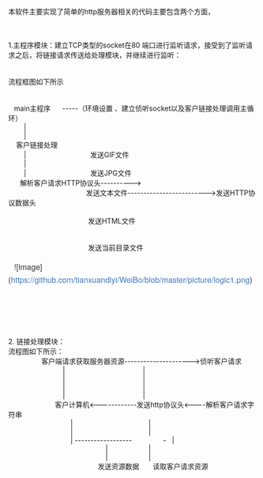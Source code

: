 <p>
	本软件主要实现了简单的http服务器相关的代码主要包含两个方面，
</p>
<p>
	<br />
	<br />
	1.主程序模块：建立TCP类型的socket在80 端口进行监听请求，接受到了监听请求之后，将链接请求传送给处理模块，并继续进行监听：<br />
	<br />
	<br />
	流程框图如下所示<br />
	&nbsp; &nbsp;<br />
	&nbsp; &nbsp;<br />
	&nbsp; &nbsp;main主程序 &nbsp; &nbsp; &nbsp;-----（环境设置 、建立侦听socket以及客户链接处理调用主循环）<br />
	&nbsp; &nbsp; &nbsp; &nbsp; |<br />
	&nbsp; &nbsp; &nbsp; &nbsp; |<br />
	&nbsp; &nbsp; 客户链接处理<br />
	&nbsp; &nbsp; &nbsp; &nbsp; | &nbsp; &nbsp; &nbsp; &nbsp; &nbsp; &nbsp; &nbsp; &nbsp; &nbsp; &nbsp; &nbsp; &nbsp; &nbsp; &nbsp; &nbsp; &nbsp; 发送GIF文件<br />
	&nbsp; &nbsp; &nbsp; &nbsp; | &nbsp; &nbsp; &nbsp; &nbsp; &nbsp; &nbsp; &nbsp; &nbsp; &nbsp; &nbsp; &nbsp; &nbsp; &nbsp; &nbsp; &nbsp;&nbsp;<br />
	&nbsp; &nbsp; &nbsp; &nbsp; | &nbsp; &nbsp; &nbsp; &nbsp; &nbsp; &nbsp; &nbsp; &nbsp; &nbsp; &nbsp; &nbsp; &nbsp; &nbsp; &nbsp; &nbsp; &nbsp; 发送JPG文件<br />
	&nbsp; &nbsp; &nbsp; 解析客户请求HTTP协议头----------&gt;<br />
	&nbsp; &nbsp; &nbsp; &nbsp; &nbsp; &nbsp; &nbsp; &nbsp; &nbsp; &nbsp; &nbsp; &nbsp; &nbsp; &nbsp; &nbsp; &nbsp; &nbsp; &nbsp; &nbsp; &nbsp; 发送文本文件-------------------------&gt;发送HTTP协议数据头<br />
	&nbsp; &nbsp; &nbsp; &nbsp; &nbsp; &nbsp; &nbsp; &nbsp; &nbsp; &nbsp; &nbsp; &nbsp; &nbsp; &nbsp; &nbsp; &nbsp; &nbsp; &nbsp; &nbsp; &nbsp; &nbsp;&nbsp;<br />
	&nbsp; &nbsp; &nbsp; &nbsp; &nbsp; &nbsp; &nbsp; &nbsp; &nbsp; &nbsp; &nbsp; &nbsp; &nbsp; &nbsp; &nbsp; &nbsp; &nbsp; &nbsp; &nbsp; &nbsp; &nbsp;发送HTML文件<br />
	&nbsp; &nbsp; &nbsp; &nbsp; &nbsp; &nbsp; &nbsp; &nbsp; &nbsp; &nbsp; &nbsp; &nbsp; &nbsp; &nbsp; &nbsp; &nbsp; &nbsp; &nbsp; &nbsp; &nbsp; &nbsp;<br />
	&nbsp; &nbsp; &nbsp; &nbsp; &nbsp; &nbsp; &nbsp; &nbsp; &nbsp; &nbsp; &nbsp; &nbsp; &nbsp; &nbsp; &nbsp; &nbsp; &nbsp; &nbsp; &nbsp; &nbsp; &nbsp;<br />
	&nbsp; &nbsp; &nbsp; &nbsp; &nbsp; &nbsp; &nbsp; &nbsp; &nbsp; &nbsp; &nbsp; &nbsp; &nbsp; &nbsp; &nbsp; &nbsp; &nbsp; &nbsp; &nbsp; &nbsp; &nbsp;发送当前目录文件<br />
	&nbsp; &nbsp; &nbsp; &nbsp; &nbsp; &nbsp; &nbsp; &nbsp; &nbsp; &nbsp; &nbsp; &nbsp; &nbsp; &nbsp; &nbsp; &nbsp; &nbsp; &nbsp; &nbsp; &nbsp; &nbsp;&nbsp;<br />
	&nbsp; &nbsp;<span style="color: rgb(51, 51, 51); font-family: 'Helvetica Neue', Helvetica, 'Segoe UI', Arial, freesans, sans-serif; font-size: 16px; line-height: 25.6000003814697px;">![image](</span><a href="https://github.com/tianxuandiyi/WeiBo/blob/master/picture/logic1.png" style="box-sizing: border-box; color: rgb(64, 120, 192); text-decoration: none; font-family: 'Helvetica Neue', Helvetica, 'Segoe UI', Arial, freesans, sans-serif; font-size: 16px; line-height: 25.6000003814697px;">https://github.com/tianxuandiyi/WeiBo/blob/master/picture/logic1.png</a><span style="color: rgb(51, 51, 51); font-family: 'Helvetica Neue', Helvetica, 'Segoe UI', Arial, freesans, sans-serif; font-size: 16px; line-height: 25.6000003814697px;">)</span><br />
	&nbsp; &nbsp; &nbsp; &nbsp; &nbsp; &nbsp; &nbsp; &nbsp; &nbsp; &nbsp; &nbsp; &nbsp; &nbsp; &nbsp; &nbsp; &nbsp; &nbsp; &nbsp; &nbsp; &nbsp; &nbsp;&nbsp;<br />
	&nbsp; &nbsp; &nbsp; &nbsp; &nbsp; &nbsp; &nbsp; &nbsp; &nbsp; &nbsp; &nbsp; &nbsp; &nbsp; &nbsp; &nbsp; &nbsp; &nbsp; &nbsp; &nbsp; &nbsp; &nbsp;&nbsp;<br />
	&nbsp; &nbsp; &nbsp; &nbsp; &nbsp; &nbsp; &nbsp; &nbsp; &nbsp; &nbsp; &nbsp; &nbsp; &nbsp; &nbsp; &nbsp; &nbsp; &nbsp; &nbsp; &nbsp; &nbsp; &nbsp;&nbsp;<br />
	&nbsp; &nbsp; &nbsp; &nbsp; &nbsp; &nbsp; &nbsp; &nbsp; &nbsp; &nbsp; &nbsp; &nbsp; &nbsp; &nbsp; &nbsp; &nbsp; &nbsp; &nbsp; &nbsp; &nbsp; &nbsp;&nbsp;<br />
	<br />
	<br />
	2. 链接处理模块：<br />
	流程图如下所示：<br />
	&nbsp; &nbsp; &nbsp; &nbsp; &nbsp; &nbsp; &nbsp; &nbsp; &nbsp;客户端请求获取服务器资源---------------------&gt;侦听客户请求<br />
	&nbsp; &nbsp; &nbsp; &nbsp; &nbsp; &nbsp; &nbsp; &nbsp; &nbsp; &nbsp; &nbsp; &nbsp; &nbsp; &nbsp; | &nbsp; &nbsp; &nbsp; &nbsp; &nbsp; &nbsp; &nbsp; &nbsp; &nbsp; &nbsp; &nbsp; &nbsp; &nbsp; &nbsp; &nbsp; &nbsp; &nbsp; &nbsp; &nbsp; &nbsp;|<br />
	&nbsp; &nbsp; &nbsp; &nbsp; &nbsp; &nbsp; &nbsp; &nbsp; &nbsp; &nbsp; &nbsp; &nbsp; &nbsp; &nbsp; | &nbsp; &nbsp; &nbsp; &nbsp; &nbsp; &nbsp; &nbsp; &nbsp; &nbsp; &nbsp; &nbsp; &nbsp; &nbsp; &nbsp; &nbsp; &nbsp; &nbsp; &nbsp; &nbsp; &nbsp;|<br />
	&nbsp; &nbsp; &nbsp; &nbsp; &nbsp; &nbsp; &nbsp; &nbsp; &nbsp; &nbsp; &nbsp; &nbsp; &nbsp; &nbsp; | &nbsp; &nbsp; &nbsp; &nbsp; &nbsp; &nbsp; &nbsp; &nbsp; &nbsp; &nbsp; &nbsp; &nbsp; &nbsp; &nbsp; &nbsp; &nbsp; &nbsp; &nbsp; &nbsp; &nbsp;|<br />
	&nbsp; &nbsp; &nbsp; &nbsp; &nbsp; &nbsp; &nbsp; &nbsp; &nbsp; &nbsp; &nbsp; &nbsp; &nbsp; &nbsp; | &nbsp; &nbsp; &nbsp; &nbsp; &nbsp; &nbsp; &nbsp; &nbsp; &nbsp; &nbsp; &nbsp; &nbsp; &nbsp; &nbsp; &nbsp; &nbsp; &nbsp; &nbsp; &nbsp; &nbsp;|<br />
	&nbsp; &nbsp; &nbsp; &nbsp; &nbsp; &nbsp; &nbsp; &nbsp; &nbsp; &nbsp; &nbsp; &nbsp; 客户计算机&lt;------------发送http协议头&lt;----解析客户请求字符串<br />
	&nbsp; &nbsp; &nbsp; &nbsp; &nbsp; &nbsp; &nbsp; &nbsp; &nbsp; &nbsp; &nbsp; &nbsp; &nbsp; &nbsp; &nbsp; &nbsp; | &nbsp; &nbsp; &nbsp; &nbsp; &nbsp; &nbsp; &nbsp; &nbsp; &nbsp; &nbsp; &nbsp; &nbsp; &nbsp; &nbsp; &nbsp; &nbsp; &nbsp; &nbsp; &nbsp; |<br />
	&nbsp; &nbsp; &nbsp; &nbsp; &nbsp; &nbsp; &nbsp; &nbsp; &nbsp; &nbsp; &nbsp; &nbsp; &nbsp; &nbsp; &nbsp; &nbsp; | &nbsp; &nbsp; &nbsp; &nbsp; &nbsp; &nbsp; &nbsp; &nbsp; &nbsp; &nbsp; &nbsp; &nbsp; &nbsp; &nbsp; &nbsp; &nbsp; &nbsp; &nbsp; &nbsp; |<br />
	&nbsp; &nbsp; &nbsp; &nbsp; &nbsp; &nbsp; &nbsp; &nbsp; &nbsp; &nbsp; &nbsp; &nbsp; &nbsp; &nbsp; &nbsp; &nbsp; | ------------------ &nbsp; &nbsp; &nbsp; &nbsp; &nbsp; &nbsp; &nbsp; &nbsp;- &nbsp; | &nbsp;<br />
	&nbsp; &nbsp; &nbsp; &nbsp; &nbsp; &nbsp; &nbsp; &nbsp; &nbsp; &nbsp; &nbsp; &nbsp; &nbsp; &nbsp; &nbsp; &nbsp; &nbsp; &nbsp; &nbsp; &nbsp; &nbsp; &nbsp; &nbsp; &nbsp; &nbsp; | &nbsp; &nbsp; &nbsp; &nbsp; &nbsp; &nbsp; &nbsp; &nbsp; &nbsp; &nbsp; |<br />
	&nbsp; &nbsp; &nbsp; &nbsp; &nbsp; &nbsp; &nbsp; &nbsp; &nbsp; &nbsp; &nbsp; &nbsp; &nbsp; &nbsp; &nbsp; &nbsp; &nbsp; &nbsp; &nbsp; &nbsp; &nbsp; &nbsp; &nbsp; &nbsp; &nbsp; | &nbsp; &nbsp; &nbsp; &nbsp; &nbsp; &nbsp; &nbsp; &nbsp; &nbsp; &nbsp; |<br />
	&nbsp; &nbsp; &nbsp; &nbsp; &nbsp; &nbsp; &nbsp; &nbsp; &nbsp; &nbsp; &nbsp; &nbsp; &nbsp; &nbsp; &nbsp; &nbsp; &nbsp; &nbsp; &nbsp; &nbsp; &nbsp; &nbsp; &nbsp; 发送资源数据 &nbsp; &nbsp; &nbsp; 读取客户请求资源<br />
	&nbsp; &nbsp; &nbsp; &nbsp; &nbsp; &nbsp; &nbsp; &nbsp; &nbsp; &nbsp; &nbsp; &nbsp;&nbsp;<br />
	&nbsp; &nbsp; &nbsp; &nbsp; &nbsp; &nbsp; &nbsp; &nbsp; &nbsp; &nbsp; &nbsp; &nbsp;&nbsp;<br />
	&nbsp; &nbsp; &nbsp; &nbsp; &nbsp; &nbsp; &nbsp; &nbsp; &nbsp; &nbsp; &nbsp; &nbsp;&nbsp;<br />
	&nbsp; &nbsp; &nbsp; &nbsp; &nbsp; &nbsp; &nbsp; &nbsp; &nbsp; &nbsp; &nbsp; &nbsp;&nbsp;<br />
	&nbsp; &nbsp; &nbsp; &nbsp; &nbsp; &nbsp; &nbsp; &nbsp; &nbsp; &nbsp; &nbsp; &nbsp;&nbsp;<br />
	&nbsp; &nbsp; &nbsp; &nbsp; &nbsp; &nbsp; &nbsp; &nbsp; &nbsp; &nbsp;&nbsp;<br />
	
</p>